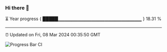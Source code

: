 ### Hi there 👋

⏳ Year progress { █████▁▁▁▁▁▁▁▁▁▁▁▁▁▁▁▁▁▁▁▁▁▁▁▁▁ } 18.31 %

---

⏰ Updated on Fri, 08 Mar 2024 00:35:50 GMT

![Progress Bar CI](https://github.com/Shyam-Makwana/GitHub-Actions-Demo/workflows/Progress%20Bar%20CI/badge.svg)
